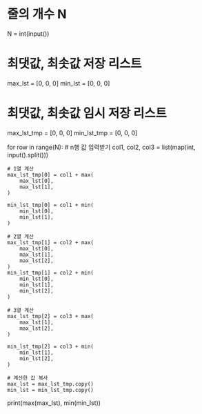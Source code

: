 
# 줄의 개수 N
N = int(input())

# 최댓값, 최솟값 저장 리스트
max_lst = [0, 0, 0]
min_lst = [0, 0, 0]

# 최댓값, 최솟값 임시 저장 리스트
max_lst_tmp = [0, 0, 0]
min_lst_tmp = [0, 0, 0]

for row in range(N):
    # n행 값 입력받기
    col1, col2, col3 = list(map(int, input().split()))

    # 1열 계산
    max_lst_tmp[0] = col1 + max(
        max_lst[0],
        max_lst[1],
    )

    min_lst_tmp[0] = col1 + min(
        min_lst[0],
        min_lst[1],
    )

    # 2열 계산
    max_lst_tmp[1] = col2 + max(
        max_lst[0],
        max_lst[1],
        max_lst[2],
    )
    min_lst_tmp[1] = col2 + min(
        min_lst[0],
        min_lst[1],
        min_lst[2],
    )

    # 3열 계산
    max_lst_tmp[2] = col3 + max(
        max_lst[1],
        max_lst[2],
    )

    min_lst_tmp[2] = col3 + min(
        min_lst[1],
        min_lst[2],
    )

    # 계산한 값 복사
    max_lst = max_lst_tmp.copy()
    min_lst = min_lst_tmp.copy()

print(max(max_lst), min(min_lst))
